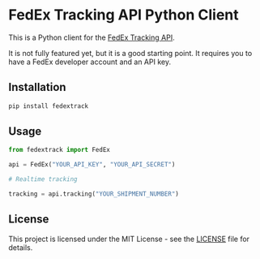 # FedEx Tracking API Python Client

This is a Python client for the [FedEx Tracking API](https://developer.fedex.com/api/en-at/catalog/track/v1/docs.html).

It is not fully featured yet, but it is a good starting point. It requires you to have a FedEx developer account and an API key.

## Installation

```bash
pip install fedextrack
```

## Usage

```python
from fedextrack import FedEx

api = FedEx("YOUR_API_KEY", "YOUR_API_SECRET")

# Realtime tracking

tracking = api.tracking("YOUR_SHIPMENT_NUMBER")
```

## License

This project is licensed under the MIT License - see the [LICENSE](LICENSE) file for details.